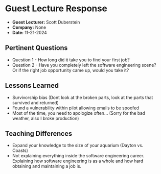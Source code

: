 # Guest Lecture Response
* **Guest Lecturer:** Scott Duberstein
* **Company:** None
* **Date:** 11-21-2024

## Pertinent Questions
* Question 1 - How long did it take you to find your first job?
* Question 2 - Have you completely left the software engineering scene? Or if the right job opportunity came up, would you take it?

## Lessons Learned

* Survivorship bias (Dont look at the broken parts, look at the parts that survived and returned)
* Found a vulnerability within pilot allowing emails to be spoofed
* Most of the time, you need to apologize often... (Sorry for the bad weather, also I broke production)
## Teaching Differences
* Expand your knowledge to the size of your aquarium (Dayton vs. Coasts)
* Not explaining everything inside the software engineering career. Explaining how software engineering is as a whole and how hard obtaining and maintaining a job is.